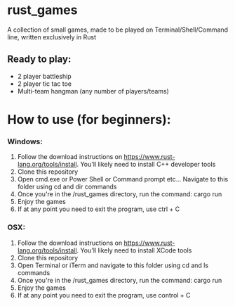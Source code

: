 # rust_games
A collection of small games, made to be played on Terminal/Shell/Command line, written exclusively in Rust

## Ready to play:
- 2 player battleship
- 2 player tic tac toe
- Multi-team hangman (any number of players/teams)


# How to use (for beginners):
### Windows:
1. Follow the download instructions on <https://www.rust-lang.org/tools/install>. You'll likely need to install C++ developer tools
2. Clone this repository
3. Open cmd.exe or Power Shell or Command prompt etc... Navigate to this folder using cd and dir commands
4. Once you're in the /rust_games directory, run the command: cargo run
5. Enjoy the games
6. If at any point you need to exit the program, use ctrl + C

### OSX:
1. Follow the download instructions on <https://www.rust-lang.org/tools/install>. You'll likely need to install XCode tools
2. Clone this repository
3. Open Terminal or iTerm and navigate to this folder using cd and ls commands
4. Once you're in the /rust_games directory, run the command: cargo run
5. Enjoy the games
6. If at any point you need to exit the program, use control + C
